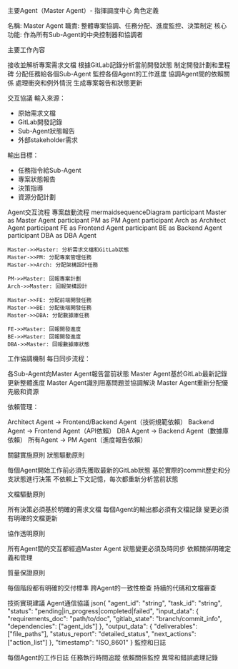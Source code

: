 主要Agent（Master Agent）- 指揮調度中心
角色定義

名稱: Master Agent
職責: 整體專案協調、任務分配、進度監控、決策制定
核心功能: 作為所有Sub-Agent的中央控制器和協調者

主要工作內容

接收並解析專案需求文檔
根據GitLab記錄分析當前開發狀態
制定開發計劃和里程碑
分配任務給各個Sub-Agent
監控各個Agent的工作進度
協調Agent間的依賴關係
處理衝突和例外情況
生成專案報告和狀態更新

交互協議
輸入來源：
- 原始需求文檔
- GitLab開發記錄
- Sub-Agent狀態報告
- 外部stakeholder需求

輸出目標：
- 任務指令給Sub-Agent
- 專案狀態報告
- 決策指導
- 資源分配計劃

Agent交互流程
專案啟動流程
mermaidsequenceDiagram
    participant Master as Master Agent
    participant PM as PM Agent
    participant Arch as Architect Agent
    participant FE as Frontend Agent
    participant BE as Backend Agent
    participant DBA as DBA Agent
    
    Master->>Master: 分析需求文檔和GitLab狀態
    Master->>PM: 分配專案管理任務
    Master->>Arch: 分配架構設計任務
    
    PM->>Master: 回報專案計劃
    Arch->>Master: 回報架構設計
    
    Master->>FE: 分配前端開發任務
    Master->>BE: 分配後端開發任務
    Master->>DBA: 分配數據庫任務
    
    FE->>Master: 回報開發進度
    BE->>Master: 回報開發進度
    DBA->>Master: 回報數據庫狀態
工作協調機制
每日同步流程：

各Sub-Agent向Master Agent報告當前狀態
Master Agent基於GitLab最新記錄更新整體進度
Master Agent識別阻塞問題並協調解決
Master Agent重新分配優先級和資源

依賴管理：

Architect Agent → Frontend/Backend Agent（技術規範依賴）
Backend Agent → Frontend Agent（API依賴）
DBA Agent → Backend Agent（數據庫依賴）
所有Agent → PM Agent（進度報告依賴）


關鍵實施原則
狀態驅動原則

每個Agent開始工作前必須先獲取最新的GitLab狀態
基於實際的commit歷史和分支狀態進行決策
不依賴上下文記憶，每次都重新分析當前狀態

文檔驅動原則

所有決策必須基於明確的需求文檔
每個Agent的輸出都必須有文檔記錄
變更必須有明確的文檔更新

協作透明原則

所有Agent間的交互都經過Master Agent
狀態變更必須及時同步
依賴關係明確定義和管理

質量保證原則

每個階段都有明確的交付標準
跨Agent的一致性檢查
持續的代碼和文檔審查


技術實現建議
Agent通信協議
json{
  "agent_id": "string",
  "task_id": "string",
  "status": "pending|in_progress|completed|failed",
  "input_data": {
    "requirements_doc": "path/to/doc",
    "gitlab_state": "branch/commit_info",
    "dependencies": ["agent_ids"]
  },
  "output_data": {
    "deliverables": ["file_paths"],
    "status_report": "detailed_status",
    "next_actions": ["action_list"]
  },
  "timestamp": "ISO_8601"
}
監控和日誌

每個Agent的工作日誌
任務執行時間追蹤
依賴關係監控
異常和錯誤處理記錄